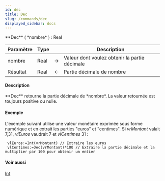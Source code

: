 ```yaml
---
id: dec
title: Dec
slug: /commands/dec
displayed_sidebar: docs
---
```


<!--REF #_command_.Dec.Syntax-->**Dec** ( *nombre* ) : Real<!-- END REF-->
<!--REF #_command_.Dec.Params-->
| Paramètre | Type |  | Description |
| --- | --- | --- | --- |
| nombre | Real | &#8594;  | Valeur dont voulez obtenir la partie décimale |
| Résultat | Real | &#8592; | Partie décimale de nombre |

<!-- END REF-->

#### Description 

<!--REF #_command_.Dec.Summary-->**Dec** retourne la partie décimale de *nombre*.<!-- END REF--> La valeur retournée est toujours positive ou nulle.

#### Exemple 

L'exemple suivant utilise une valeur monétaire exprimée sous forme numérique et en extrait les parties "euros" et "centimes". Si *vrMontant* valait 7,31, *vlEuros* vaudrait 7 et *vlCentimes* 31 : 

```4d
 vlEuros:=Int(vrMontant) // Extraire les euros
 vlCentimes:=Dec(vrMontant)*100 // Extraire la partie décimale et la multiplier par 100 pour obtenir un entier
```

#### Voir aussi 

[Int](int.md)  